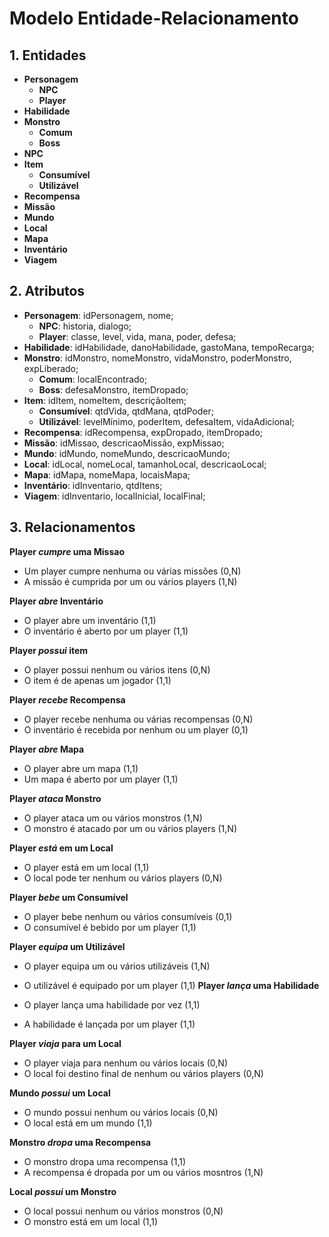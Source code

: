 # Modelo Entidade-Relacionamento

## 1. Entidades

- **Personagem**
  - **NPC**
  - **Player**
- **Habilidade**
- **Monstro**
  - **Comum**
  - **Boss**
- **NPC**
- **Item**
  - **Consumível**
  - **Utilizável**
- **Recompensa**
- **Missão**
- **Mundo**
- **Local**
- **Mapa**
- **Inventário**
- **Viagem**

## 2. Atributos

- **Personagem**: </ins>idPersonagem</ins>, nome;
  - **NPC**: historia, dialogo;
  - **Player**: classe, level, vida, mana, poder, defesa;
- **Habilidade**: </ins>idHabilidade</ins>, danoHabilidade, gastoMana, tempoRecarga;
- **Monstro**: </ins>idMonstro</ins>, nomeMonstro, vidaMonstro, poderMonstro, expLiberado;
  - **Comum**: localEncontrado;
  - **Boss**: defesaMonstro, itemDropado;
- **Item**: </ins>idItem</ins>, nomeItem, descriçãoItem;
  - **Consumível**: qtdVida, qtdMana, qtdPoder;
  - **Utilizável**: levelMínimo, poderItem, defesaItem, vidaAdicional;
- **Recompensa**: </ins>idRecompensa</ins>, expDropado, itemDropado;
- **Missão**: </ins>idMissao</ins>, descricaoMissão, expMissao;
- **Mundo**: </ins>idMundo</ins>, nomeMundo, descricaoMundo;
- **Local**: </ins>idLocal</ins>, nomeLocal, tamanhoLocal, descricaoLocal;
- **Mapa**: </ins>idMapa</ins>, nomeMapa, locaisMapa;
- **Inventário**: </ins>idInventario</ins>, qtdItens;
- **Viagem**: </ins>idInventario</ins>, localInicial, localFinal;

## 3. Relacionamentos

**Player _cumpre_ uma Missao**

- Um player cumpre nenhuma ou várias missões (0,N)
- A missão é cumprida por um ou vários players (1,N)

**Player _abre_ Inventário**

- O player abre um inventário (1,1)
- O inventário é aberto por um player (1,1)

**Player _possui_ item**

- O player possui nenhum ou vários itens (0,N)
- O item é de apenas um jogador (1,1)

**Player _recebe_ Recompensa**

- O player recebe nenhuma ou várias recompensas (0,N)
- O inventário é recebida por nenhum ou um player (0,1)

**Player _abre_ Mapa**

- O player abre um mapa (1,1)
- Um mapa é aberto por um player (1,1)

**Player _ataca_ Monstro**

- O player ataca um ou vários monstros (1,N)
- O monstro é atacado por um ou vários players (1,N)

**Player _está_ em um Local**

- O player está em um local (1,1)
- O local pode ter nenhum ou vários players (0,N)

**Player _bebe_ um Consumível**

- O player bebe nenhum ou vários consumíveis (0,1)
- O consumível é bebido por um player (1,1)

**Player _equipa_ um Utilizável**

- O player equipa um ou vários utilizáveis (1,N)
- O utilizável é equipado por um player (1,1)
**Player _lança_ uma Habilidade**

- O player lança uma habilidade por vez (1,1)
- A habilidade é lançada por um player (1,1)

**Player _viaja_ para um Local**

- O player viaja para nenhum ou vários locais (0,N)
- O local foi destino final de nenhum ou vários players (0,N)

**Mundo _possui_ um Local**

- O mundo possui nenhum ou vários locais (0,N)
- O local está em um mundo (1,1)

**Monstro _dropa_ uma Recompensa**

- O monstro dropa uma recompensa (1,1)
- A recompensa é dropada por um ou vários mosntros (1,N)

**Local _possui_ um Monstro**

- O local possui nenhum ou vários monstros (0,N)
- O monstro está em um local (1,1)
